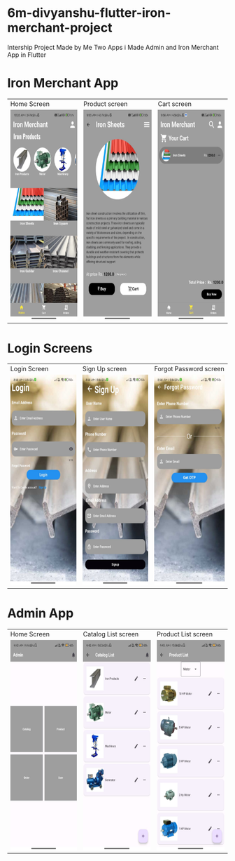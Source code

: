 # 6m-divyanshu-flutter-iron-merchant-project

Intership Project Made by Me Two Apps i Made Admin and Iron Merchant App in Flutter

<h1>Iron Merchant App</h1>
<table>
  <tr>
    <td>Home Screen</td>
     <td>Product screen</td>
     <td>Cart screen</td>
  </tr>
  <tr>
    <td><img src="Project Pics/Home.jpeg" width=270 height=480></td>
    <td><img src="Project Pics/ProductScreen.jpeg" width=270 height=480></td>
    <td><img src="Project Pics/Cart.jpeg" width=270 height=480></td>
  </tr>
 </table>
 <h1>Login Screens</h1>
<table>
  <tr>
    <td>Login Screen</td>
     <td>Sign Up screen</td>
     <td>Forgot Password screen</td>
  </tr>
  <tr>
    <td><img src="Project Pics/Login .jpeg" width=270 height=480></td>
    <td><img src="Project Pics/Sign.jpeg" width=270 height=480></td>
    <td><img src="Project Pics/Forgot Password.jpeg" width=270 height=480></td>
  </tr>
 </table>
 <h1>Admin App </h1>
<table>
  <tr>
    <td>Home Screen</td>
     <td>Catalog List screen</td>
     <td>Product List screen</td>
  </tr>
  <tr>
    <td><img src="Project Pics/Admin.jpeg" width=270 height=480></td>
    <td><img src="Project Pics/Catalog.jpeg" width=270 height=480></td>
    <td><img src="Project Pics/product.jpeg" width=270 height=480></td>
  </tr>
 </table>


